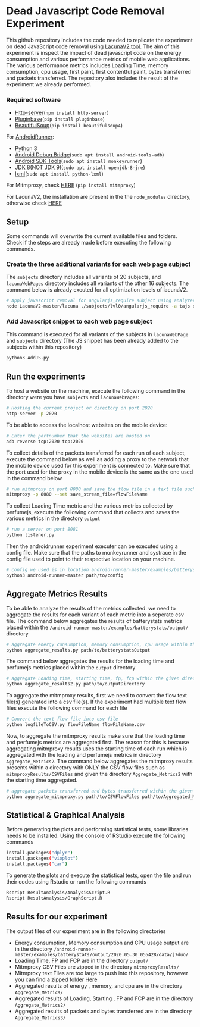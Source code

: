 # Dead Javascript Code Removal Experiment
This github repository includes the code needed to replicate the experiment on dead JavaScript code removal using [LacunaV2 tool](https://github.com/Kishanjay/LacunaV2). The aim of this experiment is inspect the impact of dead javascript code on the energy consumption and various performance metrics of mobile web applications. The various performance metrics includes Loading Time, memory consumption, cpu usage, first paint, first contentful paint, bytes transferred and packets transferred. The repository also includes the result of the experiment we already performed.

### Required software
* [Http-server](https://www.npmjs.com/package/http-server)(`npm install http-server`)
* [Pluginbase](https://pypi.org/project/pluginbase/)(`pip install pluginbase`)
* [BeautifulSoup](https://pypi.org/project/beautifulsoup4/)(`pip install beautifulsoup4`)

For [AndroidRunner](https://github.com/S2-group/android-runner):
* [Python 3](https://www.python.org/downloads/)
* [Android Debug Bridge](https://developer.android.com/studio/command-line/adb)(`sudo apt install android-tools-adb`)
* [Android SDK Tools](https://developer.android.com/studio/test/monkeyrunner)(`sudo apt install monkeyrunner`) 
* [JDK 8(NOT JDK 9)](https://www.oracle.com/technetwork/java/javase/downloads/jdk8-downloads-2133151.html)(`sudo apt install openjdk-8-jre`)
* [lxml](https://lxml.de/installation.html)(`sudo apt install python-lxml`)

For Mitmproxy, check [HERE](https://docs.mitmproxy.org/stable/overview-installation/) (`pip install mitmproxy`)

For LacunaV2, the installation are present in the the `node_modules` directory, otherwise check [HERE](https://github.com/Kishanjay/LacunaV2)

## Setup
Some commands will overwrite the current available files and folders. Check if the steps are already made before executing the following commands.

### Create the three additional variants for each web page subject
The `subjects` directory includes all variants of 20 subjects, and `lacunaWebPages` directory includes all variants of the other 16 subjects. The command below is already excuted for all optimization levels of lacunaV2. 

```bash
# Apply javascript removal for angularjs_require subject using analyzers dynamic and tajs and using optimization level 2
node LacunaV2-master/lacuna ./subjects/lvl0/angularjs_require -a tajs dynamic -o 2 -d ./subjects/lvl2/angularjs_require -f
```

### Add Javascript snippet to each web page subject
This command is executed for all variants of the subjects in `lacunaWebPage` and `subjects` directory (The JS snippet has been already added to the subjects within this repository)

```bash
python3 AddJS.py
```

## Run the experiments

To host a website on the machine, execute the following command in the directory were you have `subjects` and `lacunaWebPages`:
```bash
# Hosting the current project or directory on port 2020
http-server -p 2020
```

To be able to access the localhost websites on the mobile device:
```bash
# Enter the portnumber that the websites are hosted on
adb reverse tcp:2020 tcp:2020
```

To collect details of the packets transferred for each run of each subject, execute the command below as well as adding a proxy to the network that the mobile device used for this experiment is connected to. Make sure that the port used for the proxy in the mobile device is the same as the one used in the command below
```bash
# run mitmproxy on port 8080 and save the flow file in a text file such as flowFileName
mitmproxy -p 8080 --set save_stream_file=flowFileName
```


To collect Loading Time metric and the various metrics collected by perfumejs, execute the following command that collects and saves the various metrics in the directory `output`
```bash
# run a server on port 8081
python listener.py
```

Then the androidrunner experiment executer can be executed using a config file. Make sure that the paths to monkeyrunner and systrace in the config file used to point to their respective location on your machine.
```bash
# config we used is in location android-runner-master/examples/batterystats/config_web.json
python3 android-runner-master path/to/config
```

## Aggregate Metrics Results
To be able to analyze the results of the metrics collected. we need to aggregate the results for each variant of each metric into a seperate csv file. The command below aggregates the results of batterystats metrics placed within the `/android-runner-master/examples/batterystats/output/` directory

```bash
# aggregate energy consumption, memory consumption, cpu usage within the given directory
python aggregate_results.py path/to/batterystatsOutput
```

The command below aggregates the results for the loading time and perfumejs metrics placed within the `output` directory

```bash
# aggregate Loading time, starting time, fp, fcp within the given directory
python aggregate_results2.py path/to/outputDirectory
```


To aggregate the mitmproxy results, first we need to convert the flow text file(s) generated into a csv file(s). If the experiment had multiple text flow files execute the following command for each file

```bash
# Convert the text flow file into csv file
python logfileToCSV.py flowFileName flowFileName.csv
```

Now, to aggregate the mitmproxy results make sure that the loading time and perfumejs metrics are aggregated first. The reason for this is because aggregating mitmproxy results uses the starting time of each run which is aggregated with the loading and perfumejs metrics in directory `Aggregate_Metrics2`. 
The command below aggregates the mitmproxy results presents within a directory with ONLY the CSV flow files such as `mitmproxyResults/CSVFiles` and given the directory `Aggregate_Metrics2` with the starting time aggregated.

```bash
# aggregate packets transferred and bytes transferred within the given CSVFiles directory and the aggregated starting time directory
python aggregate_mitmproxy.py path/to/CSVFlowFiles path/to/Aggregated_Metrics2
```

## Statistical & Graphical Analysis
Before generating the plots and performing statistical tests, some libraries needs to be installed. Using the console of RStudio execute the following commands

```bash
install.packages("dplyr")
install.packages("vioplot")
install.packages("car")
```

To generate the plots and execute the statistical tests, open the file and run their codes using Rstudio or run the following commands

```bash
Rscript ResultAnalysis/AnalysisScript.R
Rscript ResultAnalysis/GraphScript.R
```

## Results for our experiment
The output files of our experiment are in the following directories

* Energy consumption, Memory consumption and CPU usage output are in the directory `/android-runner-master/examples/batterystats/output/2020.05.30_055428/data/j7duo/`
* Loading Time, FP and FCP are in the directory `output/`
* Mitmproxy CSV Files are zipped in the directory `mitmproxyResults/`
* Mitmproxy text Files are too large to push into this repository, however you can find a zipped folder [Here](https://drive.google.com/file/d/1ry2WJeq3O5s7wF0BB6SR5XxPWuETeew1/view?usp=sharing)
* Aggregated results of energy , memory, and cpu are in the directory `Aggregate_Metrics/`
* Aggregated results of Loading, Starting , FP and FCP are in the directory `Aggregate_Metrics2/`
* Aggregated results of packets and bytes transferred are in the directory `Aggregate_Metrics3/`
